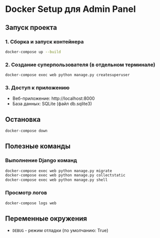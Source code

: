 # Docker Setup для Admin Panel

## Запуск проекта

### 1. Сборка и запуск контейнера
```bash
docker-compose up --build
```

### 2. Создание суперпользователя (в отдельном терминале)
```bash
docker-compose exec web python manage.py createsuperuser
```

### 3. Доступ к приложению
- Веб-приложение: http://localhost:8000
- База данных: SQLite (файл db.sqlite3)

## Остановка
```bash
docker-compose down
```

## Полезные команды

### Выполнение Django команд
```bash
docker-compose exec web python manage.py migrate
docker-compose exec web python manage.py collectstatic
docker-compose exec web python manage.py shell
```

### Просмотр логов
```bash
docker-compose logs web
```

## Переменные окружения

- `DEBUG` - режим отладки (по умолчанию: True)
